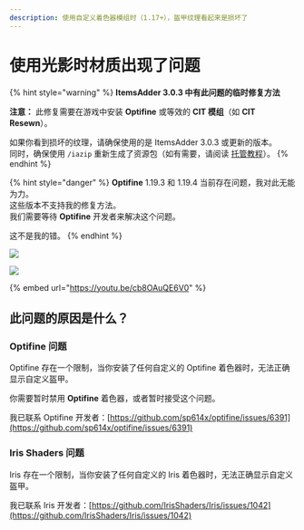 ```yaml
---
description: 使用自定义着色器模组时（1.17+），盔甲纹理看起来是损坏了
---
```


# 使用光影时材质出现了问题

{% hint style="warning" %}
**ItemsAdder 3.0.3 中有此问题的临时修复方法**

**注意：** 此修复需要在游戏中安装 **Optifine** 或等效的 **CIT 模组**（如 **CIT Resewn**）。

如果你看到损坏的纹理，请确保使用的是 ItemsAdder 3.0.3 或更新的版本。\
同时，确保使用 `/iazip` 重新生成了资源包（如有需要，请阅读 [托管教程](../../plugin-usage/resourcepack-hosting/)）。
{% endhint %}

{% hint style="danger" %}
**Optifine** 1.19.3 和 1.19.4 当前存在问题，我对此无能为力。\
这些版本不支持我的修复方法。\
我们需要等待 **Optifine** 开发者来解决这个问题。

这不是我的错。
{% endhint %}

![](../../.gitbook/assets/shader_armor_bug.png)

![](../../.gitbook/assets/144463413-21137314-66a3-41de-a834-9c6063e65e83.png)

{% embed url="https://youtu.be/cb8OAuQE6V0" %}

## 此问题的原因是什么？

### Optifine 问题

Optifine 存在一个限制，当你安装了任何自定义的 Optifine 着色器时，无法正确显示自定义盔甲。

你需要暂时禁用 **Optifine** 着色器，或者暂时接受这个问题。

我已联系 Optifine 开发者：[https://github.com/sp614x/optifine/issues/6391](https://github.com/sp614x/optifine/issues/6391)

### Iris Shaders 问题

Iris 存在一个限制，当你安装了任何自定义的 Iris 着色器时，无法正确显示自定义盔甲。

我已联系 Iris 开发者：[https://github.com/IrisShaders/Iris/issues/1042](https://github.com/IrisShaders/Iris/issues/1042)
